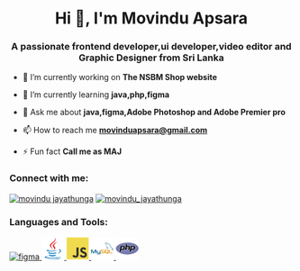 <h1 align="center">Hi 👋, I'm Movindu Apsara</h1>
<h3 align="center">A passionate frontend developer,ui developer,video editor and Graphic Designer from Sri Lanka</h3>

- 🔭 I’m currently working on **The NSBM Shop website**

- 🌱 I’m currently learning **java,php,figma**

- 💬 Ask me about **java,figma,Adobe Photoshop and Adobe Premier pro**

- 📫 How to reach me **movinduapsara@gmail.com**

- ⚡ Fun fact **Call me as MAJ**

<h3 align="left">Connect with me:</h3>
<p align="left">
<a href="https://fb.com/movindu jayathunga" target="blank"><img align="center" src="https://raw.githubusercontent.com/rahuldkjain/github-profile-readme-generator/master/src/images/icons/Social/facebook.svg" alt="movindu jayathunga" height="30" width="40" /></a>
<a href="https://instagram.com/movindu_jayathunga" target="blank"><img align="center" src="https://raw.githubusercontent.com/rahuldkjain/github-profile-readme-generator/master/src/images/icons/Social/instagram.svg" alt="movindu_jayathunga" height="30" width="40" /></a>
</p>

<h3 align="left">Languages and Tools:</h3>
<p align="left"> <a href="https://www.figma.com/" target="_blank" rel="noreferrer"> <img src="https://www.vectorlogo.zone/logos/figma/figma-icon.svg" alt="figma" width="40" height="40"/> </a> <a href="https://www.java.com" target="_blank" rel="noreferrer"> <img src="https://raw.githubusercontent.com/devicons/devicon/master/icons/java/java-original.svg" alt="java" width="40" height="40"/> </a> <a href="https://developer.mozilla.org/en-US/docs/Web/JavaScript" target="_blank" rel="noreferrer"> <img src="https://raw.githubusercontent.com/devicons/devicon/master/icons/javascript/javascript-original.svg" alt="javascript" width="40" height="40"/> </a> <a href="https://www.mysql.com/" target="_blank" rel="noreferrer"> <img src="https://raw.githubusercontent.com/devicons/devicon/master/icons/mysql/mysql-original-wordmark.svg" alt="mysql" width="40" height="40"/> </a> <a href="https://www.php.net" target="_blank" rel="noreferrer"> <img src="https://raw.githubusercontent.com/devicons/devicon/master/icons/php/php-original.svg" alt="php" width="40" height="40"/> </a> </p>
